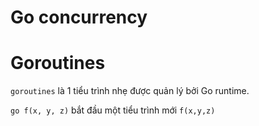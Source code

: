 # Go concurrency

# Goroutines

`goroutines` là 1 tiểu trình nhẹ được quản lý bởi Go runtime.

`go f(x, y, z)` bắt đầu một tiểu trình mới `f(x,y,z)`

